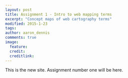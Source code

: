 ```yaml
---
layout: post
title: Assignment 1 - Intro to web mapping terms
excerpt: "Concept maps of web cartography terms"
modified: 2015-1-23
tags: 
author: aaron_dennis
comments: true
image:
  feature: 
  credit: 
  creditlink: 
---
```


This is the new site. Assignment number one will be here.
